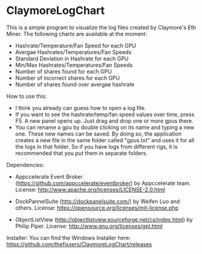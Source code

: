 # ClaymoreLogChart

This is a simple program to visualize the log files created by Claymore's Eth Miner. The following charts are available at the moment:

- Hashrate/Temperature/Fan Speed for each GPU
- Avergae Hashrates/Temperatures/Fan Speeds
- Standard Deviation in Hashrate for each GPU
- Min/Max Hashrates/Temperatures/Fan Speeds
- Number of shares found for each GPU
- Number of incorrect shares for each GPU
- Number of shares found over avergae hashrate


How to use this:
- I think you already can guess how to open a log file.
- If you want to see the hashrate/temp/fan speed values over time, press F5. A new panel opens up. Just drag and drop one or more gpus there.
- You can rename a gpu by double clicking on its name and typing a new one. These new names can be saved. By doing so, the application creates a new file in the same folder called "gpus.txt" and uses it for all the logs in that folder. So if you have logs from different rigs, it is recommended that you put them in separate folders.


Dependencies:

- Appccelerate Event Broker (https://github.com/appccelerate/eventbroker) by Appccelerate team. 
   License: http://www.apache.org/licenses/LICENSE-2.0.html

- DockPannelSuite (http://dockpanelsuite.com/) by Weifen Luo and others.
   License: https://opensource.org/licenses/mit-license.php

- ObjectListView (http://objectlistview.sourceforge.net/cs/index.html) by Philip Piper.
   License: http://www.gnu.org/licenses/gpl.html


Installer:
You can find the Windows Installer here: https://github.com/thefixxers/ClaymoreLogChart/releases
